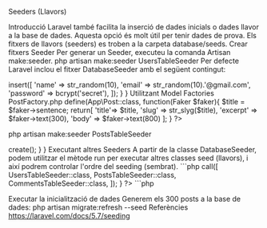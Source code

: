 Seeders (Llavors)

Introducció
Laravel també facilita la inserció de dades inicials o dades llavor a la base de dades. Aquesta opció és molt útil per tenir dades de prova.
Els fitxers de llavors (seeders) es troben a la carpeta database/seeds.
Crear fitxers Seeder
Per generar un Seeder, executeu la comanda Artisan make:seeder.
php artisan make:seeder UsersTableSeeder
Per defecte Laravel inclou el fitxer DatabaseSeeder amb el següent contingut:
<?php

use Illuminate\Database\Seeder;
use Illuminate\Support\Facades\DB;

class DatabaseSeeder extends Seeder
{
    /**
     * Run the database seeds.
     *
     * @return void
     */
    public function run()
    {
       //...
    }
}
Una classe Seeder només conté un mètode per defecte: run.
Aquest mètode es crida quan s'executa la comanda Artisan db:seed.
Dins del mètode, podeu inserir dades a la vostra base de dades de vàries formes:
Utilitzar el constructor de consultes (query builder) per inserir dades manualment.
Utilitzar Eloquent model factories.
Com a exemple s'inserció de dades utilitzant query builder, modifiquem la classe predeterminada DatabaseSeeder i afegim una instrucció d'inserció de la base de dades al mètode run:
<?php

use Illuminate\Database\Seeder;
use Illuminate\Support\Facades\DB;

class DatabaseSeeder extends Seeder
{
    /**
     * Run the database seeds.
     *
     * @return void
     */
    public function run()
    {
        DB::table('users')->insert([
            'name' => str_random(10),
            'email' => str_random(10).'@gmail.com',
            'password' => bcrypt('secret'),
        ]);
    }
}
Utilitzant Model Factories
PostFactory.php
<?php
use Faker\Generator as Faker;

$factory->define(App\Post::class, function(Faker $faker){
    $title = $faker->sentence;
    return[
        'title'=> $title,
        'slug' => str_slyg($title),
        'excerpt' => $faker->text(300),
        'body' => $faker->text(800)
    ];
}
?>
php artisan make:seeder PostsTableSeeder
<?php

use Illuminate\Database\Seeder;
use Illuminate\Support\Facades\DB;

class DatabaseSeeder extends Seeder
{
    /**
     * Run the database seeds.
     *
     * @return void
     */
    public function run()
    {
        factory(App\Post::class, 300)->create();
    }
}
Executant altres Seeders
A partir de la classe DatabaseSeeder, podem utilitzar el mètode run per executar altres classes seed (llavors), i així podrem controlar l'ordre del seeding (sembrat).
```php <?php /**
Run the database seeds. *
@return void */ public function run() { $this->call([
 UsersTableSeeder::class,
 PostsTableSeeder::class,
 CommentsTableSeeder::class,
]); } ?> ```php
Executar la inicialització de dades
Generem els 300 posts a la base de dades: php artisan migrate:refresh --seed
Referències
https://laravel.com/docs/5.7/seeding
